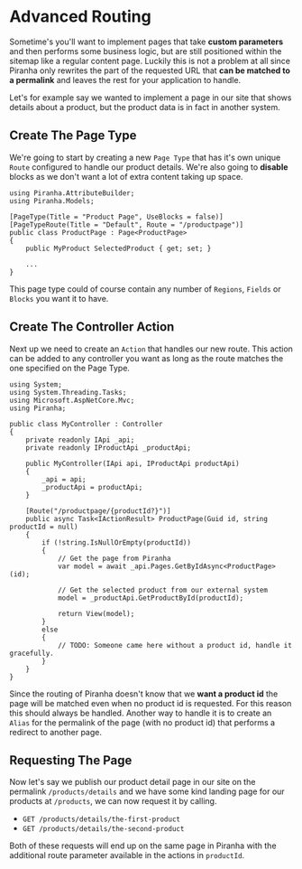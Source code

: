 # Advanced Routing

Sometime's you'll want to implement pages that take **custom parameters** and then performs some business logic, but are still positioned within the sitemap like a regular content page. Luckily this is not a problem at all since Piranha only rewrites the part of the requested URL that **can be matched to a permalink** and leaves the rest for your application to handle.

Let's for example say we wanted to implement a page in our site that shows details about a product, but the product data is in fact in another system.

## Create The Page Type

We're going to start by creating a new `Page Type` that has it's own unique `Route` configured to handle our product details. We're also going to **disable** blocks as we don't want a lot of extra content taking up space.

    using Piranha.AttributeBuilder;
    using Piranha.Models;

    [PageType(Title = "Product Page", UseBlocks = false)]
    [PageTypeRoute(Title = "Default", Route = "/productpage")]
    public class ProductPage : Page<ProductPage>
    {
        public MyProduct SelectedProduct { get; set; }

        ...
    }

This page type could of course contain any number of `Regions`, `Fields` or `Blocks` you want it to have.

## Create The Controller Action

Next up we need to create an `Action` that handles our new route. This action can be added to any controller you want as long as the route matches the one specified on the Page Type.

    using System;
    using System.Threading.Tasks;
    using Microsoft.AspNetCore.Mvc;
    using Piranha;

    public class MyController : Controller
    {
        private readonly IApi _api;
        private readonly IProductApi _productApi;

        public MyController(IApi api, IProductApi productApi)
        {
            _api = api;
            _productApi = productApi;
        }

        [Route("/productpage/{productId?}")]
        public async Task<IActionResult> ProductPage(Guid id, string productId = null)
        {
            if (!string.IsNullOrEmpty(productId))
            {
                // Get the page from Piranha
                var model = await _api.Pages.GetByIdAsync<ProductPage>(id);

                // Get the selected product from our external system
                model = _productApi.GetProductById(productId);

                return View(model);
            }
            else
            {
                // TODO: Someone came here without a product id, handle it gracefully.
            }
        }
    }

Since the routing of Piranha doesn't know that we **want a product id** the page will be matched even when no product id is requested. For this reason this should always be handled. Another way to handle it is to create an `Alias` for the permalink of the page (with no product id) that performs a redirect to another page.

## Requesting The Page

Now let's say we publish our product detail page in our site on the permalink `/products/details` and we have some kind landing page for our products at `/products`, we can now request it by calling.

* `GET /products/details/the-first-product`
* `GET /products/details/the-second-product`

Both of these requests will end up on the same page in Piranha with the additional route parameter available in the actions in `productId`.